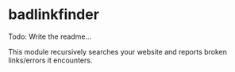 # badlinkfinder

Todo: Write the readme...

This module recursively searches your website and reports broken links/errors it encounters.
